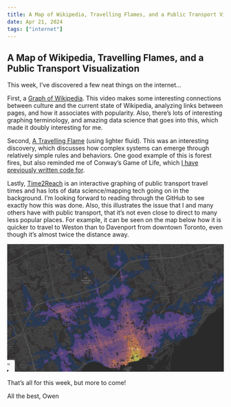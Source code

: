 ```yaml
---
title: A Map of Wikipedia, Travelling Flames, and a Public Transport Visualization
date: Apr 21, 2024
tags: ["internet"]
---
```


## A Map of Wikipedia, Travelling Flames, and a Public Transport Visualization

This week, I’ve discovered a few neat things on the internet…

First, a [Graph of Wikipedia](https://www.youtube.com/watch?v=JheGL6uSF-4). This video makes some interesting connections between culture and the current state of Wikipedia, analyzing links between pages, and how it associates with popularity. Also, there’s lots of interesting graphing terminology, and amazing data science that goes into this, which made it doubly interesting for me.

Second, [A Travelling Flame](https://www.youtube.com/watch?v=SqhXQUzVMlQ) (using lighter fluid). This was an interesting discovery, which discusses how complex systems can emerge through relatively simple rules and behaviors. One good example of this is forest fires, but also reminded me of Conway’s Game of Life, which [I have previously written code for](https://owenmoogk.github.io/game-of-life/).

Lastly, [Time2Reach](https://map.henryn.ca/) is an interactive graphing of public transport travel times and has lots of data science/mapping tech going on in the background. I’m looking forward to reading through the GitHub to see exactly how this was done. Also, this illustrates the issue that I and many others have with public transport, that it’s not even close to direct to many less popular places. For example, it can be seen on the map below how it is quicker to travel to Weston than to Davenport from downtown Toronto, even though it’s almost twice the distance away.

![](../images/travel_time.png)

That’s all for this week, but more to come!

All the best,
Owen
